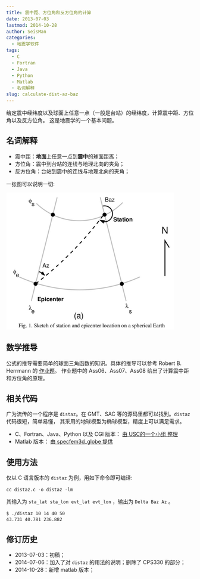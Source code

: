 ```yaml
---
title: 震中距、方位角和反方位角的计算
date: 2013-07-03
lastmod: 2014-10-28
author: SeisMan
categories:
  - 地震学软件
tags:
  - C
  - Fortran
  - Java
  - Python
  - Matlab
  - 名词解释
slug: calculate-dist-az-baz
---
```


给定震中经纬度以及球面上任意一点（一般是台站）的经纬度，计算震中距、方位角以及反方位角。
这是地震学的一个基本问题。

<!--more-->

## 名词解释

-   震中距：**地面**上任意一点到**震中**的球面距离；
-   方位角：震中到台站的连线与地理北向的夹角；
-   反方位角：台站到震中的连线与地理北向的夹角；

一张图可以说明一切:

![图 1：震中距、方位角 (az)、反方位角 (baz) 示意图](/images/2013070301.png)

## 数学推导

公式的推导需要简单的球面三角函数的知识。具体的推导可以参考 Robert B. Herrmann 的
[作业题](http://www.eas.slu.edu/People/RBHerrmann/Courses/EASA462)。
作业题中的 Ass06、Ass07、Ass08 给出了计算震中距和方位角的原理。

## 相关代码

广为流传的一个程序是 `distaz`。在 GMT、SAC 等的源码里都可以找到。`distaz` 代码很短，简单易懂，
其采用的地球模型为椭球模型，精度上可以满足需求。

-   C、Fortran、Java、Python 以及 CGI 版本： [由 USC的一个小组 整理](http://www.seis.sc.edu/software/distaz/)
-   Matlab 版本： [由 specfem3d\_globe 提供](https://github.com/geodynamics/specfem3d_globe/blob/master/utils/Visualization/VTK_ParaView/matlab/distaz.m)

## 使用方法

仅以 C 语言版本的 `distaz` 为例，用如下命令即可编译:

    cc distaz.c -o distaz -lm

其输入为 `sta_lat sta_lon evt_lat evt_lon` ，输出为 `Delta Baz Az` 。

    $ ./distaz 10 14 40 50
    43.731 40.781 236.882

## 修订历史

-   2013-07-03：初稿；
-   2014-07-06：加入了对 `distaz` 的用法的说明；删除了 CPS330 的部分；
-   2014-10-28：新增 matlab 版本；

